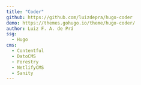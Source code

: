 ```yaml
---
title: "Coder"
github: https://github.com/luizdepra/hugo-coder
demo: https://themes.gohugo.io/theme/hugo-coder/
author: Luiz F. A. de Prá
ssg:
  - Hugo
cms:
  - Contentful
  - DatoCMS
  - Forestry
  - NetlifyCMS
  - Sanity
---
```

